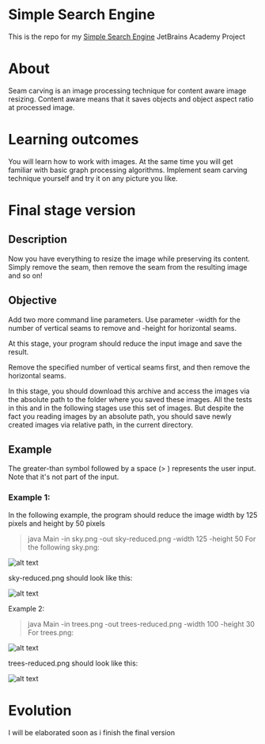 # Simple Search Engine
This is the repo for my [Simple Search Engine](https://hyperskill.org/projects/89?goal=347) JetBrains Academy Project

# About
Seam carving is an image processing technique for content aware image resizing.
Content aware means that it saves objects and object aspect ratio at processed image.

# Learning outcomes
You will learn how to work with images. At the same time you will get familiar with basic graph processing algorithms. Implement seam carving technique yourself and try it on any picture you like.

# Final stage version

## Description
Now you have everything to resize the image while preserving its content. Simply remove the seam, then remove the seam from the resulting image and so on!

## Objective
Add two more command line parameters. Use parameter -width for the number of vertical seams to remove and -height for horizontal seams.

At this stage, your program should reduce the input image and save the result.

Remove the specified number of vertical seams first, and then remove the horizontal seams.

In this stage, you should download this archive and access the images via the absolute path to the folder where you saved these images. All the tests in this and in the following stages use this set of images. But despite the fact you reading images by an absolute path, you should save newly created images via relative path, in the current directory.

## Example
The greater-than symbol followed by a space (> ) represents the user input. Note that it's not part of the input.

### Example 1:

In the following example, the program should reduce the image width by 125 pixels and height by 50 pixels

> java Main -in sky.png -out sky-reduced.png -width 125 -height 50
For the following sky.png:

![alt text](https://lh6.googleusercontent.com/3UunASdpPsuGEyiTcm_hpcRkO-HXWiT0AEOYffQPtrtFPgW8C_W4pcCsEVITifZOd0R1alttczfaeeRAVdn8XSL3ZcT1XJ5BPUnoPoR8zgeo-43Pf8cgxWwvjb1gZSm3pmQduG0n)

sky-reduced.png should look like this:

![alt text](hhttps://lh3.googleusercontent.com/_Ym63YhQvvucO8qUSYkpxas2nKdTGTLcRUH_lc7t91f8x7kLwoKk9KX_kbhvKhi3sxQiRadV59evKPcDkehx8rEKM86eSaPP9uhafmliHco6b7TZVGxp_L7ac49H8h2Uc_WL4VRy)


Example 2:

> java Main -in trees.png -out trees-reduced.png -width 100 -height 30
For trees.png:


![alt text](https://lh3.googleusercontent.com/aNYkWYZUYMLihMdtI341OoiBqUOENSBtjm30v950oHtMBm01e_eNo4grjNPgp_MgbqnVu0wX9UVzab47O65h0Dr8HfZv98eHCeGpr5byUcES8c_-gO33feDUfB6R--HndOdcMxrP)

trees-reduced.png should look like this:

![alt text](https://lh6.googleusercontent.com/jjA12yuFxhRWVebJu67Nrqdru6iNi77ak3_UjP6C54LPatfnjYKL1FplB8D2G0WpZhqK6qIRgA65gbOEQFigu99Nx1H-SvhVWhOscUJvlpYDN4LZynRXn__nR5131iIRZFWr8pRX)

# Evolution
I will be elaborated soon as i finish the final version
